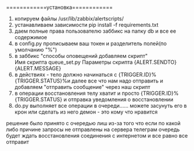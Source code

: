 ============установка============
1. копируем файлы /usr/lib/zabbix/alertscripts/
2. устанавливаем зависимости pip install -f requirements.txt
3. даем полные права пользователю заббикс на папку db и все ее содержимое
4. в config.py прописываем ваш токен и разделитель полей(по умолчанию "%")
5. в заббикс "способы оповещений добавляем скрипт"  
  Имя скрипта queue_set.py
  Параметры скрипта
    {ALERT.SENDTO}
    {ALERT.MESSAGE}
6. в действиях - тело должно начинаться с {TRIGGER.ID}%{TRIGGER.STATUS}%и далее все что нам надо отправить
  и добавляем "отправить сообщение" через наш скрипт
7. в операции восстановления телу хватит и просто {TRIGGER.ID}%{TRIGGER.STATUS} и отправка уведомления о восстановлении
8. do.py выполняет все операции в очереди...... можете засунуть его в крон или сделать из него демон - это кому что нравится

решение было принято с очередью лиш из-за того что если по какой либо причине запросы не отправлены на сервера телеграм очередь будет ждать восстановления соединения с интернетом и все равно все отправит
